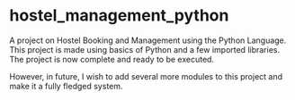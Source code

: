 # hostel_management_python
A project on Hostel Booking and Management using the Python Language.
This project is made using basics of Python and a few imported libraries.
The project is now complete and ready to be executed.

However, in future, I wish to add several more modules to this project and make it a fully fledged system.
